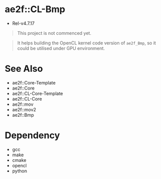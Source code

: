 # ae2f::CL-Bmp
- Rel-v4.7.17
> This project is not commenced yet.

> It helps building the OpenCL kernel code version of `ae2f_Bmp`,
> so it could be utilised under GPU environment.

# See Also
- ae2f::Core-Template
- ae2f::Core
- ae2f::CL-Core-Template
- ae2f::CL-Core
- ae2f::mov
- ae2f::mov2
- ae2f::Bmp

# Dependency
- gcc
- make
- cmake
- opencl
- python